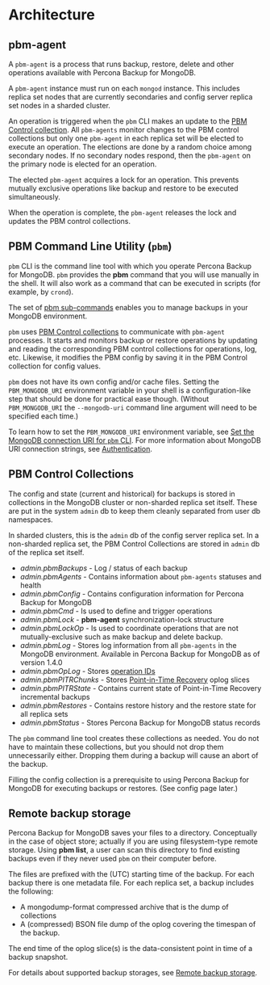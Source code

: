 # Architecture

## **pbm-agent**

A `pbm-agent` is a process that runs backup, restore, delete and other operations available with Percona Backup for MongoDB.

A `pbm-agent` instance must run on each `mongod` instance. This includes replica set nodes that are currently secondaries and config server replica set nodes in a sharded cluster.

An operation is triggered when the `pbm` CLI makes an update to the [PBM Control collection](#pbm-control-collections). All `pbm-agents` monitor changes to the PBM control collections but only one `pbm-agent` in each replica set will be elected to execute an operation. The elections are done by a random choice among secondary nodes. If no secondary nodes respond, then the `pbm-agent` on the primary node is elected for an operation.

The elected `pbm-agent` acquires a lock for an operation. This prevents mutually exclusive operations like backup and restore to be executed simultaneously.

When the operation is complete, the `pbm-agent` releases the lock and updates the PBM control collections.

## PBM Command Line Utility (`pbm`)

`pbm` CLI is the command line tool with which you operate Percona Backup for MongoDB. `pbm` provides the **pbm** command that you will use manually in the shell. It will also
work as a command that can be executed in scripts (for example, by `crond`).

The set of [pbm sub-commands](../reference/pbm-commands.md) enables you to manage backups in your MongoDB environment.

`pbm` uses [PBM Control collections](#pbm-control-collections) to communicate with `pbm-agent` processes. It starts and monitors backup or restore operations by updating and reading the corresponding PBM control collections for operations, log, etc. Likewise, it modifies the PBM config by saving it in the PBM Control collection for config values.

`pbm` does not have its own config and/or cache files. Setting the
`PBM_MONGODB_URI` environment variable in your shell is a
configuration-like step that should be done for practical ease though. (Without
`PBM_MONGODB_URI` the `--mongodb-uri` command line argument will need to
be specified each time.)

To learn how to set the `PBM_MONGODB_URI` environment variable, see [Set the MongoDB connection URI for `pbm` CLI](../initial-setup.md#set-mongodburi-pbm-cli). For more information about MongoDB URI connection strings, see [Authentication](authentication.md).

## PBM Control Collections

The config and state (current and historical) for backups is stored in
collections in the MongoDB cluster or non-sharded replica set itself. These are
put in the system `admin` db to keep them cleanly separated from user db namespaces.

In sharded clusters, this is the `admin` db of the config server replica set. In a non-sharded replica set, the PBM Control Collections are stored in
`admin` db of the replica set itself.

* *admin.pbmBackups* - Log / status of each backup
* *admin.pbmAgents* - Contains information about `pbm-agents` statuses and health
* *admin.pbmConfig* - Contains configuration information for Percona Backup for MongoDB
* *admin.pbmCmd* - Is used to define and trigger operations
* *admin.pbmLock* - **pbm-agent** synchronization-lock structure
* *admin.pbmLockOp* - Is used to coordinate operations that are not mutually-exclusive such as make backup and delete backup.
* *admin.pbmLog* - Stores log information from all `pbm-agents` in the MongoDB environment. Available in Percona Backup for MongoDB as of version 1.4.0
* *admin.pbmOpLog* - Stores [operation IDs](../reference/glossary.md#opids)
* *admin.pbmPITRChunks* - Stores [Point-in-Time Recovery](../reference/glossary.md#point-in-time-recovery) oplog slices
* *admin.pbmPITRState* - Contains current state of Point-in-Time Recovery incremental backups
* *admin.pbmRestores* - Contains restore history and the restore state for all replica sets
* *admin.pbmStatus* - Stores Percona Backup for MongoDB status records

The `pbm` command line tool creates these collections as needed. You do not
have to maintain these collections, but you should not drop them unnecessarily
either. Dropping them during a backup will cause an abort of the backup.

Filling the config collection is a prerequisite to using Percona Backup for MongoDB for executing backups or restores. (See config page later.)

## Remote backup storage

Percona Backup for MongoDB saves your files to a directory. Conceptually in
the case of object store; actually if you are using filesystem-type remote
storage. Using **pbm list**, a user can scan this directory to find existing
backups even if they never used `pbm` on their computer before.

The files are prefixed with the (UTC) starting time of the backup. For each
backup there is one metadata file. For each replica set, a backup includes the following:


* A mongodump-format compressed archive that is the dump of collections
* A (compressed) BSON file dump of the oplog covering the timespan of the backup.

The end time of the oplog slice(s) is the data-consistent point in time of a backup snapshot.

For details about supported backup storages, see [Remote backup storage](storage-configuration.md).
